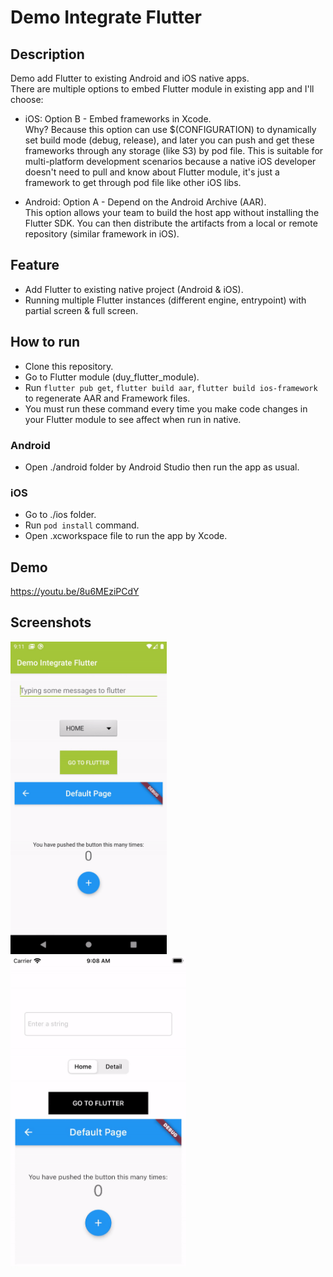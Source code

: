 # Demo Integrate Flutter

## Description

Demo add Flutter to existing Android and iOS native apps.<br/>
There are multiple options to embed Flutter module in existing app and I'll choose:<br/>

- iOS: Option B - Embed frameworks in Xcode.<br>
Why? Because this option can use $(CONFIGURATION) to dynamically set build mode (debug, release), and later you can push and get these frameworks through any storage (like S3) by pod file. This is suitable for multi-platform development scenarios because a native iOS developer doesn't need to pull and know about Flutter module, it's just a framework to get through pod file like other iOS libs.

- Android: Option A - Depend on the Android Archive (AAR).<br>
This option allows your team to build the host app without installing the Flutter SDK. You can then distribute the artifacts from a local or remote repository (similar framework in iOS).


## Feature

- Add Flutter to existing native project (Android & iOS).
- Running multiple Flutter instances (different engine, entrypoint) with partial screen & full screen.

## How to run

- Clone this repository.
- Go to Flutter module (duy_flutter_module).
- Run `flutter pub get`, `flutter build aar`, `flutter build ios-framework` to regenerate AAR and Framework files.
- You must run these command every time you make code changes in your Flutter module to see affect when run in native.

### Android

- Open ./android folder by Android Studio then run the app as usual.

### iOS

- Go to ./ios folder.
- Run `pod install` command.
- Open .xcworkspace file to run the app by Xcode.

## Demo

https://youtu.be/8u6MEziPCdY

## Screenshots

<img src="screenshots/android.gif" alt= "android" height="500">
<img src="screenshots/ios.gif" alt= "ios" height="500">